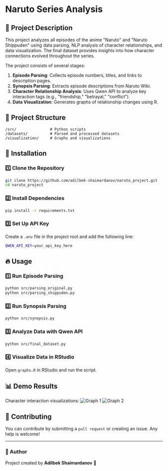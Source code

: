 # Naruto Series Analysis

## 📌 Project Description
This project analyzes all episodes of the anime "Naruto" and "Naruto Shippuden" using data parsing, NLP analysis of character relationships, and data visualization. The final dataset provides insights into how character connections evolved throughout the series.

The project consists of several stages:
1. **Episode Parsing**: Collects episode numbers, titles, and links to description pages.
2. **Synopsis Parsing**: Extracts episode descriptions from Naruto Wiki.
3. **Character Relationship Analysis**: Uses Qwen API to analyze key interaction tags (e.g., "friendship," "betrayal," "conflict").
4. **Data Visualization**: Generates graphs of relationship changes using R.

## 📂 Project Structure
```
/src/               # Python scripts
/datasets/          # Parsed and processed datasets
/visualization/     # Graphs and visualizations
```

## 🚀 Installation
### 1️⃣ Clone the Repository
```sh
git clone https://github.com/adilbek-shaimardanov/naruto_project.git
cd naruto_project
```

### 2️⃣ Install Dependencies
```sh
pip install -r requirements.txt
```

### 3️⃣ Set Up API Key
Create a `.env` file in the project root and add the following line:
```sh
QWEN_API_KEY=your_api_key_here
```

## 🔥 Usage
### 1️⃣ Run Episode Parsing
```sh
python src/parsing_original.py
python src/parsing_shippuden.py
```

### 2️⃣ Run Synopsis Parsing
```sh
python src/synopsis.py
```

### 3️⃣ Analyze Data with Qwen API
```sh
python src/final_dataset.py
```

### 4️⃣ Visualize Data in RStudio
Open `graphs.R` in RStudio and run the script.

## 📊 Demo Results
Character interaction visualizations:
![Graph 1](visualization/graph1.png)
![Graph 2](visualization/graph2.png)

## 🤝 Contributing
You can contribute by submitting a `pull request` or creating an issue. Any help is welcome!

---
### 📌 Author
Project created by **Adilbek Shaimardanov** 🍋
